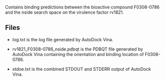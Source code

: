 Contains binding predictions between the bioactive compound F0308-0786 and the nside search space on the virulence factor rv1821.

## Files

- log.txt is the log file generated by AutoDock Vina.

- rv1821_F0308-0786_nside.pdbqt is the PDBQT file generated by AutoDock Vina containing the orientation and binding location of F0308-0786.

- stdoe.txt is the combined STDOUT and STDERR output of AutoDock Vina.

